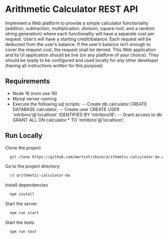 
# Arithmetic Calculator REST API

Implement a Web platform to provide a simple calculator functionality (addition, subtraction, multiplication, division, square root, and a random string generation) where each functionality will have a separate cost per request.
User’s will have a starting credit/balance. Each request will be deducted from the user’s balance. If the user’s balance isn’t enough to cover the request cost, the request shall be denied.
This Web application and its UI application should be live (on any platform of your choice). They should be ready to be configured and used locally for any other developer (having all instructions written for this purpose)

## Requirements

- Node 16 (nvm use 16)
- Mysql server running
- Execute the following sql scripts:
  -- Create db calculator
  CREATE DATABASE calculator;
  -- Create user
  CREATE USER 'mtribino'@'localhost' IDENTIFIED BY 'mtribino18';
  -- Grant access to db
  GRANT ALL ON calculator.* TO 'mtribino'@'localhost';

## Run Locally

Clone the project

```bash
  git clone https://github.com/martintribino/arithmetic-calculator-be.git
```

Go to the project directory

```bash
  cd arithmetic-calculator-be
```

Install dependencies

```bash
  npm install
```

Start the server

```bash
  npm run start
```

Start the tests

```bash
  npm run test
```

